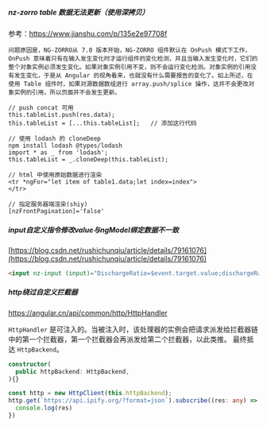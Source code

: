 ##### nz-zorro table 数据无法更新（使用深拷贝）

参考：https://www.jianshu.com/p/135e2e97708f

```
问题原因是，NG-ZORRO从 7.0 版本开始，NG-ZORRO 组件默认在 OnPush 模式下工作，OnPush 意味着只有在输入发生变化时才运行组件的变化检测，并且当输入发生变化时，它们的整个对象实例必须发生变化。如果对象实例引用不变，则不会运行变化检测。对象实例的引用没有发生变化，于是从 Angular 的视角看来，也就没有什么需要报告的变化了。如上所述，在使用 Table 组件时，如果对源数据数组进行 array.push/splice 操作，这并不会更改对象实例的引用，所以页面并不会发生更新。

// push concat 可用
this.tableList.push(res.data);
this.tableList = [...this.tableList];	// 添加这行代码

// 使用 lodash 的 cloneDeep
npm install lodash @types/lodash
import * as _ from 'lodash';
this.tableList = _.cloneDeep(this.tableList);

// html 中使用原始数据进行渲染
<tr *ngFor="let item of table1.data;let index=index">
</tr>

// 指定服务器端渲染(shiy)
[nzFrontPagination]='false'
```



##### input自定义指令修改value与ngModel绑定数据不一致

[https://blog.csdn.net/rushichunqiu/article/details/79161076](https://blog.csdn.net/rushichunqiu/article/details/79161076)

```html
<input nz-input (input)="DischargeRatio=$event.target.value;dischargeRatioChange(DischargeRatio)" [inputNumber]="{maxNum:100}" placeholder="请输入">
```



##### http绕过自定义拦截器

https://angular.cn/api/common/http/HttpHandler

`HttpHandler` 是可注入的。当被注入时，该处理器的实例会把请求派发给拦截器链中的第一个拦截器，第一个拦截器会再派发给第二个拦截器，以此类推。 最终抵达 `HttpBackend`。

```typescript
constructor(
  public httpBackend: HttpBackend,
){}

const http = new HttpClient(this.httpBackend);
http.get(`https://api.ipify.org/?format=json`).subscribe((res: any) => {
  console.log(res)
})

